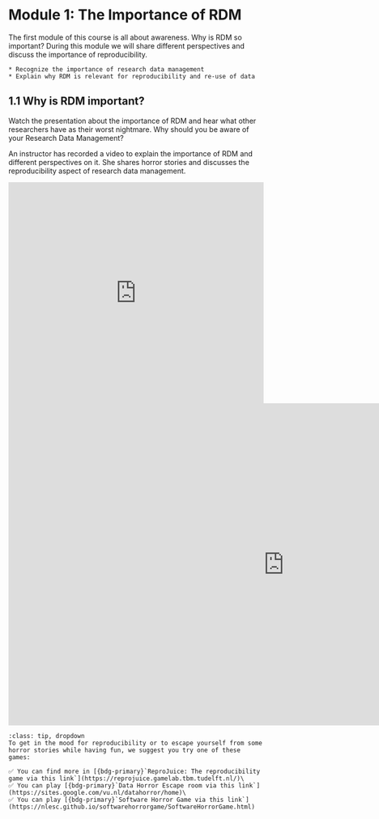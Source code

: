 # Module 1: The Importance of RDM
The first module of this course is all about awareness. Why is RDM so important? During this module we will share different perspectives and discuss the importance of reproducibility.

```{admonition} At the end of this module you should be able to:
* Recognize the importance of research data management 
* Explain why RDM is relevant for reproducibility and re-use of data
```

## 1.1 Why is RDM important?

Watch the presentation about the importance of RDM and hear what other researchers have as their worst nightmare. Why should you be aware of your Research Data Management?

An instructor has recorded a video to explain the importance of RDM and different perspectives on it. She shares horror stories and discusses the reproducibility aspect of research data management.

  
<iframe src="https://collegerama.tudelft.nl/Mediasite/Play/3d2eb68a00e94d92986dfcfd37f30e101d" aria-label="Module 1" width="100%" height="437" frameborder="0" allowfullscreen="allowfullscreen" allow="autoplay *; geolocation *; microphone *; camera *; midi *; encrypted-media *"></iframe><script src="https://tudelft.h5p.com/js/h5p-resizer.js" charset="UTF-8"></script>


<iframe src="https://tudelft.h5p.com/content/1291934694479195817/embed" aria-label="Module 1- Reference" width="1088" height="637" frameborder="0" allowfullscreen="allowfullscreen" allow="autoplay *; geolocation *; microphone *; camera *; midi *; encrypted-media *"></iframe><script src="https://tudelft.h5p.com/js/h5p-resizer.js" charset="UTF-8"></script>

```{admonition} Suggested activity - Are you up for some games?
:class: tip, dropdown
To get in the mood for reproducibility or to escape yourself from some horror stories while having fun, we suggest you try one of these games:

✅ You can find more in [{bdg-primary}`ReproJuice: The reproducibility game via this link`](https://reprojuice.gamelab.tbm.tudelft.nl/)\
✅ You can play [{bdg-primary}`Data Horror Escape room via this link`](https://sites.google.com/vu.nl/datahorror/home)\
✅ You can play [{bdg-primary}`Software Horror Game via this link`](https://nlesc.github.io/softwarehorrorgame/SoftwareHorrorGame.html)

```

<!-- ```{tip}
some text
```

```{tip}
some text
``` -->
